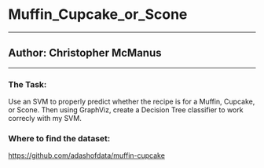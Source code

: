 # Muffin_Cupcake_or_Scone
----
## Author: Christopher McManus
----
### The Task:

Use an SVM to properly predict whether the recipe is for a Muffin, Cupcake, or Scone. Then using GraphViz, create a Decision Tree classifier to work correcly with my SVM. 

### Where to find the dataset:

https://github.com/adashofdata/muffin-cupcake
